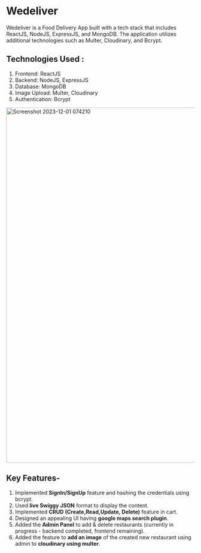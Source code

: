 # Wedeliver

Wedeliver is a Food Delivery App built with a tech stack that includes ReactJS, NodeJS, ExpressJS, and MongoDB. The application utilizes additional technologies such as Multer, Cloudinary, and Bcrypt.

## Technologies Used :

1. Frontend: ReactJS
2. Backend: NodeJS, ExpressJS
3. Database: MongoDB
4. Image Upload: Multer, Cloudinary
5. Authentication: Bcrypt

<img width="948" alt="Screenshot 2023-12-01 074210" src="https://github.com/Pranay-Singhania/WeDeliver/assets/53472824/8a2e8cc3-9c5c-44dc-b9ff-dea503cb548d">  
  
## Key Features-  
1. Implemented **SignIn/SignUp** feature and hashing the credentials using bcrypt.  
2. Used **live Swiggy JSON** format to display the content.  
3. Implemented **CRUD (Create,Read,Update, Delete)** feature in cart.  
4. Designed an appealing UI having **google maps search plugin**.  
5. Added the **Admin Panel** to add & delete restaurants (currently in progress - backend completed, frontend remaining).  
6. Added the feature to **add an image** of the created new restaurant using admin to **cloudinary using multer**.
